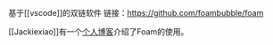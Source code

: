 基于[[vscode]]的双链软件
链接：https://github.com/foambubble/foam

[[Jackiexiao]]有一个[个人博客](https://jackiegeek.gitee.io/blog/%E9%AB%98%E6%95%88%E5%B7%A5%E5%85%B7/foam%E5%85%A5%E9%97%A8%E4%B8%8E%E6%95%99%E7%A8%8B/)介绍了Foam的使用。